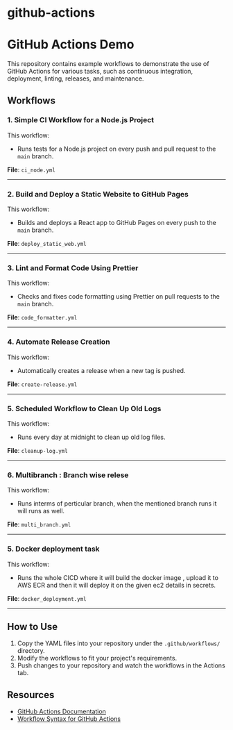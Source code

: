 # github-actions

# GitHub Actions Demo

This repository contains example workflows to demonstrate the use of GitHub Actions for various tasks, such as continuous integration, deployment, linting, releases, and maintenance.

## Workflows

### 1. **Simple CI Workflow for a Node.js Project**
This workflow:
- Runs tests for a Node.js project on every push and pull request to the `main` branch.

**File**: `ci_node.yml`

---

### 2. **Build and Deploy a Static Website to GitHub Pages**
This workflow:
- Builds and deploys a React app to GitHub Pages on every push to the `main` branch.

**File**: `deploy_static_web.yml`

---

### 3. **Lint and Format Code Using Prettier**
This workflow:
- Checks and fixes code formatting using Prettier on pull requests to the `main` branch.

**File**: `code_formatter.yml`

---

### 4. **Automate Release Creation**
This workflow:
- Automatically creates a release when a new tag is pushed.

**File**: `create-release.yml`

---

### 5. **Scheduled Workflow to Clean Up Old Logs**
This workflow:
- Runs every day at midnight to clean up old log files.

**File**: `cleanup-log.yml`

---

### 6. **Multibranch : Branch wise relese**
This workflow:
- Runs interms of perticular branch, when the mentioned branch runs it will runs as well.

**File**: `multi_branch.yml`

---

### 5. **Docker deployment task**
This workflow:
- Runs the whole CICD where it will build the docker image , upload it to AWS ECR and then it will deploy it on the given ec2 details in secrets.

**File**: `docker_deployment.yml`

---

## How to Use
1. Copy the YAML files into your repository under the `.github/workflows/` directory.
2. Modify the workflows to fit your project's requirements.
3. Push changes to your repository and watch the workflows in the Actions tab.

## Resources
- [GitHub Actions Documentation](https://docs.github.com/en/actions)
- [Workflow Syntax for GitHub Actions](https://docs.github.com/en/actions/using-workflows/workflow-syntax-for-github-actions)


